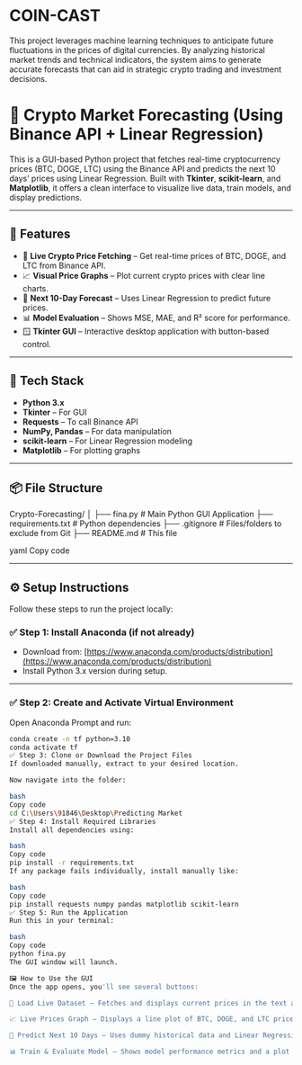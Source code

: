 # COIN-CAST
This project leverages machine learning techniques to anticipate future fluctuations in the prices of digital currencies. By analyzing historical market trends and technical indicators, the system aims to generate accurate forecasts that can aid in strategic crypto trading and investment decisions.

# 🔮 Crypto Market Forecasting (Using Binance API + Linear Regression)

This is a GUI-based Python project that fetches real-time cryptocurrency prices (BTC, DOGE, LTC) using the Binance API and predicts the next 10 days’ prices using Linear Regression. Built with **Tkinter**, **scikit-learn**, and **Matplotlib**, it offers a clean interface to visualize live data, train models, and display predictions.

---

## 🚀 Features

- 📡 **Live Crypto Price Fetching** – Get real-time prices of BTC, DOGE, and LTC from Binance API.
- 📈 **Visual Price Graphs** – Plot current crypto prices with clear line charts.
- 🔮 **Next 10-Day Forecast** – Uses Linear Regression to predict future prices.
- 📊 **Model Evaluation** – Shows MSE, MAE, and R² score for performance.
- 🪟 **Tkinter GUI** – Interactive desktop application with button-based control.

---

## 🧠 Tech Stack

- **Python 3.x**
- **Tkinter** – For GUI
- **Requests** – To call Binance API
- **NumPy, Pandas** – For data manipulation
- **scikit-learn** – For Linear Regression modeling
- **Matplotlib** – For plotting graphs

---

## 📦 File Structure

Crypto-Forecasting/
│
├── fina.py # Main Python GUI Application
├── requirements.txt # Python dependencies
├── .gitignore # Files/folders to exclude from Git
├── README.md # This file

yaml
Copy code

---

## ⚙️ Setup Instructions

Follow these steps to run the project locally:

### ✅ Step 1: Install Anaconda (if not already)

- Download from: [https://www.anaconda.com/products/distribution](https://www.anaconda.com/products/distribution)
- Install Python 3.x version during setup.

---

### ✅ Step 2: Create and Activate Virtual Environment

Open Anaconda Prompt and run:

```bash
conda create -n tf python=3.10
conda activate tf
✅ Step 3: Clone or Download the Project Files
If downloaded manually, extract to your desired location.

Now navigate into the folder:

bash
Copy code
cd C:\Users\91846\Desktop\Predicting Market
✅ Step 4: Install Required Libraries
Install all dependencies using:

bash
Copy code
pip install -r requirements.txt
If any package fails individually, install manually like:

bash
Copy code
pip install requests numpy pandas matplotlib scikit-learn
✅ Step 5: Run the Application
Run this in your terminal:

bash
Copy code
python fina.py
The GUI window will launch.

🖼️ How to Use the GUI
Once the app opens, you'll see several buttons:

🔁 Load Live Dataset – Fetches and displays current prices in the text area.

📈 Live Prices Graph – Displays a line plot of BTC, DOGE, and LTC prices.

🔮 Predict Next 10 Days – Uses dummy historical data and Linear Regression to forecast prices.

📊 Train & Evaluate Model – Shows model performance metrics and a plot of predicted vs actual prices.
